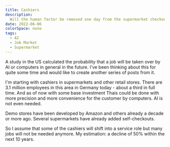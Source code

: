 ```yaml
---
title: Cashiers
description:
  Will the human factor be removed one day from the supermarket checkout?
date: 2022-06-06
colorSpace: none
tags:
  - AI
  - Job Market
  - Supermarket
---
```


A study in the US calculated the probability that a job will be taken over by AI
or computers in general in the future. I've been thinking about this for quite
some time and would like to create another series of posts from it.

I'm starting with cashiers in supermarkets and other retail stores. There are
3.1 million employees in this area in Germany today - about a third in full
time. And as of now with some base investment Thais could be done with more
precision and more convenience for the customer by computers. AI is not even
needed.

Demo stores have been developed by Amazon and others already a decade or more
ago. Several supermarkets have already added self-checkouts.

So I assume that some of the cashiers will shift into a service role but many
jobs will not be needed anymore. My estimation: a decline of 50% within the next
10 years.
